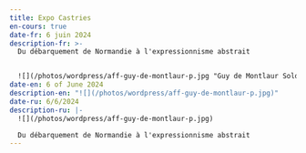 ```yaml
---
title: Expo Castries
en-cours: true
date-fr: 6 juin 2024
description-fr: >-
  Du débarquement de Normandie à l'expressionnisme abstrait


  ![](/photos/wordpress/aff-guy-de-montlaur-p.jpg "Guy de Montlaur Soldat et Peintre au château de Castries")
date-en: 6 of June 2024
description-en: "![](/photos/wordpress/aff-guy-de-montlaur-p.jpg)"
date-ru: 6/6/2024
description-ru: |-
  ![](/photos/wordpress/aff-guy-de-montlaur-p.jpg)

  Du débarquement de Normandie à l'expressionnisme abstrait
---
```

